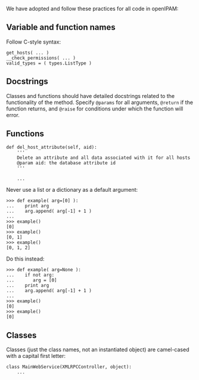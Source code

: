 We have adopted and follow these practices for all code in openIPAM:

## Variable and function names ##

Follow C-style syntax:

```
get_hosts( ... )
__check_permissions( ... )
valid_types = ( types.ListType )
```


## Docstrings ##

Classes and functions should have detailed docstrings related to the functionality of the method. Specify `@params` for all arguments, `@return` if the function returns, and `@raise` for conditions under which the function will error.

## Functions ##

```
def del_host_attribute(self, aid):
	'''
	Delete an attribute and all data associated with it for all hosts
	@param aid: the database attribute id
	'''
	
	...
```

Never use a list or a dictionary as a default argument:

```
>>> def example( arg=[0] ):
...    print arg
...    arg.append( arg[-1] + 1 )
... 
>>> example()
[0]
>>> example()
[0, 1]
>>> example()
[0, 1, 2]
```

Do this instead:
```
>>> def example( arg=None ):
...    if not arg:
...       arg = [0]
...    print arg
...    arg.append( arg[-1] + 1 )
... 
>>> example()
[0]
>>> example()
[0]
```

## Classes ##

Classes (just the class names, not an instantiated object) are camel-cased with a capital first letter:

```
class MainWebService(XMLRPCController, object):
	...
```